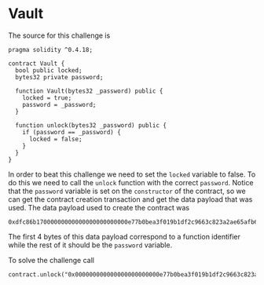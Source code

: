 # Vault

The source for this challenge is

```
pragma solidity ^0.4.18;

contract Vault {
  bool public locked;
  bytes32 private password;

  function Vault(bytes32 _password) public {
    locked = true;
    password = _password;
  }

  function unlock(bytes32 _password) public {
    if (password == _password) {
      locked = false;
    }
  }
}
```

In order to beat this challenge we need to set the `locked` variable to false.
To do this we need to call the `unlock` function with the correct `password`.
Notice that the `password` variable is set on the `constructor` of the contract,
so we can get the contract creation transaction and get the data payload that
was used. The data payload used to create the contract was

```
0xdfc86b17000000000000000000000000e77b0bea3f019b1df2c9663c823a2ae65afb6a5f
```

The first 4 bytes of this data payload correspond to a function identifier while
the rest of it should be the `password` variable.

To solve the challenge call

```
contract.unlock("0x000000000000000000000000e77b0bea3f019b1df2c9663c823a2ae65afb6a5f")
```


